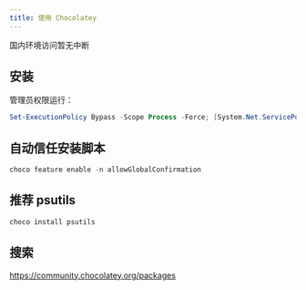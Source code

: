 ```yaml
---
title: 使用 Chocolatey
---
```


国内环境访问暂无中断

## 安装

管理员权限运行：

```powershell
Set-ExecutionPolicy Bypass -Scope Process -Force; [System.Net.ServicePointManager]::SecurityProtocol = [System.Net.ServicePointManager]::SecurityProtocol -bor 3072; iex ((New-Object System.Net.WebClient).DownloadString('https://community.chocolatey.org/install.ps1'))
```

## 自动信任安装脚本

```powershell
choco feature enable -n allowGlobalConfirmation
```

## 推荐 psutils

```powershell
choco install psutils
```

## 搜索

https://community.chocolatey.org/packages
